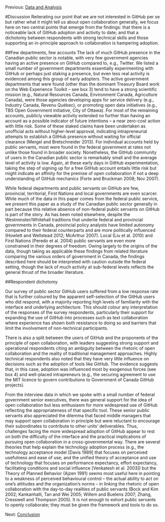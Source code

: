 Previous: [Data and Analysis](https://github.com/JSGS/CPA_paper/blob/master/data.md)

#Discussion
Reiterating our point that we are not interested in GitHub per se but rather what it might tell us about open collaboration generally, we focus here on two central points that emerge from the findings: that there is a noticeable lack of GitHub adoption and activity to date; and that a dichotomy between respondents with strong technical skills and those supporting an in-principle approach to collaboration is hampering adoption. 

##Few departments, few accounts
The lack of much GitHub presence in the Canadian public sector is notable, with very few government agencies having an active presence on GitHub compared to, e.g., Twitter. We listed a small number of government departments essentially experimenting with GitHub or perhaps just staking a presence, but even less real activity is evidenced among this group of early adopters. The active government departments that were found (other than the dominant Treasury Board work on the Web Experience Toolkit – see box 3) tend to have a strong scientific mission (e.g., Natural Resources Canada, Environment Canada, Agriculture Canada), were those agencies developing apps for service delivery (e.g., Industry Canada, Revenu Québec), or promoting open data initiatives (e.g., TBS Open Government initiative, City of Ottawa). For most of the remaining accounts, publicly viewable activity extended no further than having an account as a possible indicator of future intentions – a near zero-cost action with little risk. Some of these staked claims have been undertaken as unofficial acts without higher-level approval, indicating intrapreneurial attempts to establish a GitHub presence without waiting for official clearance (Mergel and Bretschneider 2013). For individual accounts held by public servants, most were found in the federal government at rates not unlike those found in broader society. Nonetheless, the GitHub community of users in the Canadian public sector is remarkably small and the average level of activity is low. Again, at these early days in GitHub experimentation, taking the step of signing up for a free GitHub account entails little risk but might indicate an affinity for the premise of open collaboration if not a deep understanding of GitHub mechanics (Forte and Bruckman 2008; Nov 2007). 

While federal departments and public servants on GitHub are few, provincial, territorial, First Nations and local governments are even scarcer. While much of the data in this paper comes from the federal public service, we present this paper as a study of the Canadian public sector generally in part because this relative absence of non-federal public servants on GitHub is part of the story. As has been noted elsewhere, despite the Westminster/Whitehall traditions that underlie federal and provincial governments in Canada, provincial policy analysts have limited autonomy compared to their federal counterparts and are more politically influenced (Howlett and Wellstead 2012; McArthur 2007). Local (Liu et al. 2010) and First Nations (Peredo et al. 2004) public servants are even more constrained in their degrees of freedom. Owing largely to the origins of the data, though taking as applicable these findings from related literature comparing the various orders of government in Canada, the findings described here should be interpreted with caution outside the federal setting, though the lack of much activity at sub-federal levels reflects the general thrust of the broader literature. 

##Respondent dichotomy

Our survey of public sector GitHub users suffered from a low response rate that is further coloured by the apparent self-selection of the GitHub users who did respond, with a majority reporting high levels of familiarity with the interface and underlying architecture. This should colour any interpretation of the responses of the survey respondents, particularly their support for expanding the use of GitHub into processes such as text collaboration where experience has shown both resistance to doing so and barriers that limit the involvement of non-technical participants.

There is also a split between the users of GitHub and the proponents of the principle of open collaboration, with leaders suggesting strong support and operational respondents citing an ambiguity between the rhetoric of open collaboration and the reality of traditional management approaches. Highly technical respondents also noted that they have very little influence on decisions such as the adoption of tools like GitHub. The evidence suggests that, in this case, adoption was influenced most by exogenous forces (see box 4) and well-placed intrapreneurs (e.g., the securing agreement to use the MIT licence to govern contributions to Government of Canada GitHub projects). 

From the interview data in which we spoke with a small number of federal government senior executives, there was general support for the idea of open collaboration but less enthusiasm for more widespread use of GitHub reflecting the appropriateness of that specific tool. These senior public servants also appreciated the dilemma that faced middle managers that may support open collaboration in principle but were reluctant to encourage their subordinates to contribute to other units’ deliverables. Thus, challenges facing the more widespread adoption of GitHub appear to rest on both the difficulty of the interface and the practical implications of pursuing open collaboration in a cross-governmental way. There are several theories that help explain the technology adoption process (e.g., the technology acceptance model [Davis 1989] that focuses on perceived usefulness and ease of use; and the unified theory of acceptance and use of technology that focuses on performance expectancy, effort expectancy, facilitating conditions and social influence [Venkatesh et al. 2003]) but the Theory of Planned Behavior (Ajzen 1991) seems most useful here in pointing to a weakness of perceived behavioural control – the actual ability to act on one’s attitudes and the organization’s norms – in linking the rhetoric of open collaboration with the day-to-day realities of public servants (Bock and Kim 2002; Kankanhalli, Tan and Wei 2005; Willem and Buelens 2007; Zhang, Cresswell and Thompson 2005). It is not enough to exhort public servants to openly collaborate; they must be given the framework and tools to do so.

Next: [Conclusion](https://github.com/JSGS/CPA_paper/blob/master/data.md)
